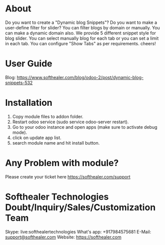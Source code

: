 About
============
Do you want to create a "Dynamic blog Snippets"? Do you want to make a user-define filter for slider? You can filter blogs by domain or manually. You can make a dynamic domain also. We provide 5 different snippet style for blog slider. You can select manually blog for each tab or you can set a limit in each tab. You can configure "Show Tabs" as per requirements. cheers!

User Guide
============
Blog: https://www.softhealer.com/blog/odoo-2/post/dynamic-blog-snippets-532

Installation
============
1) Copy module files to addon folder.
2) Restart odoo service (sudo service odoo-server restart).
3) Go to your odoo instance and open apps (make sure to activate debug mode).
4) click on update app list.
5) search module name and hit install button.

Any Problem with module?
=====================================
Please create your ticket here https://softhealer.com/support

Softhealer Technologies Doubt/Inquiry/Sales/Customization Team
=====================================
Skype: live:softhealertechnologies
What's app: +917984575681
E-Mail: support@softhealer.com
Website: https://softhealer.com
